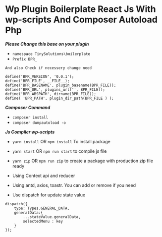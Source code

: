 # Wp Plugin Boilerplate React Js With  wp-scripts  And Composer Autoload Php

***Please Change this base on your plugin***

* ```namespace TinySolutions\boilerplate```
* ```Prefix BPR_ ```

```
And also Check if necessery change need

define('BPR_VERSION', '0.0.1');
define('BPR_FILE', __FILE__);
define('BPR_BASENAME', plugin_basename(BPR_FILE));
define('BPR_URL', plugins_url('', BPR_FILE));
define('BPR_ABSPATH', dirname(BPR_FILE));
define( 'BPR_PATH', plugin_dir_path(BPR_FILE ) );
```

***Composer Command***

* ```composer install``` 
* ```composer dumpautoload -o ```

***Js Compiler wp-scripts***

* ```yarn install``` OR ```npm install```  To install package 
* ```yarn start``` OR ```npm run start``` to compile js file
* ```yarn zip``` OR ```npm run zip``` to create a package with production zip file ready




* Using Context api and reducer 
* Using antd, axios, toastr. You can add or remove if you need
* Use dispatch for update state value  

```
dispatch({
    type: Types.GENERAL_DATA,
    generalData:{
        ...stateValue.generalData,
        selectedMenu : key
    }
});
```
